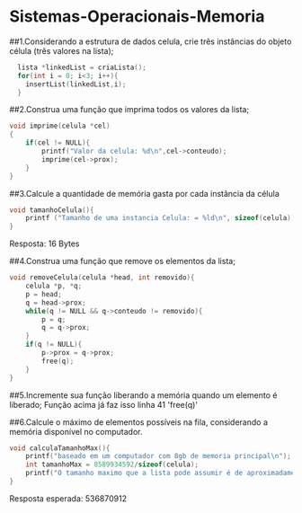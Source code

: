# Sistemas-Operacionais-Memoria

##1.Considerando a estrutura de dados celula, crie três instâncias do objeto célula (três valores na lista); 
```C
  lista *linkedList = criaLista();
  for(int i = 0; i<3; i++){
    insertList(linkedList,i);
  }
```
##2.Construa uma função que imprima todos os valores da lista; 
```C
void imprime(celula *cel)
{
	if(cel != NULL){
		printf("Valor da celula: %d\n",cel->conteudo);
		imprime(cel->prox);
	}
}
```

##3.Calcule a quantidade de memória gasta por cada instância da célula
```C
void tamanhoCelula(){
	printf ("Tamanho de uma instancia Celula: = %ld\n", sizeof(celula));
}
```
Resposta: 16 Bytes

##4.Construa uma função que remove os elementos da lista;
```C
void removeCelula(celula *head, int removido){
	celula *p, *q;
	p = head;
	q = head->prox;
	while(q != NULL && q->conteudo != removido){
		p = q;
		q = q->prox;
	}
	if(q != NULL){
		p->prox = q->prox;
		free(q);
	}
}
```
##5.Incremente sua função liberando a memória quando um elemento é liberado;
Função acima já faz isso linha 41 'free(q)'

##6.Calcule o máximo de elementos possíveis na fila, considerando a memória disponível no computador.
```C
void calculaTamanhoMax(){
	printf("baseado em um computador com 8gb de memoria principal\n");
	int tamanhoMax = 8589934592/sizeof(celula);
	printf("O tamanho maximo que a lista pode assumir é de aproximadamente: %d\n", tamanhoMax);
}
```
Resposta esperada: 536870912 
